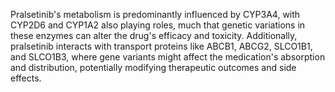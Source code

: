 Pralsetinib's metabolism is predominantly influenced by CYP3A4, with CYP2D6 and CYP1A2 also playing roles, much that genetic variations in these enzymes can alter the drug's efficacy and toxicity. Additionally, pralsetinib interacts with transport proteins like ABCB1, ABCG2, SLCO1B1, and SLCO1B3, where gene variants might affect the medication's absorption and distribution, potentially modifying therapeutic outcomes and side effects.